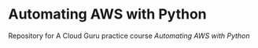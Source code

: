 # Automating AWS with Python

Repository for A Cloud Guru practice course *Automating AWS with Python*
